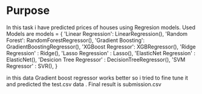 # Purpose

In this task i have predicted prices of houses using Regresion models. 
Used Models are 
models = {
        'Linear Regression': LinearRegression(),
        'Random Forest': RandomForestRegressor(),
        'Gradient Boosting': GradientBoostingRegressor(),
        'XGBoost Regressor': XGBRegressor(),
        'Ridge Regression' : Ridge(),
        'Lasso Regression' : Lasso(),
        'ElasticNet Regression' : ElasticNet(),
        'Desicion Tree Regressor' : DecisionTreeRegressor(),
        'SVM Regressor' : SVR(),
    }

in this data Gradient boost regressor works better so i tried to fine tune it and predicted the test.csv data . Final result is submission.csv